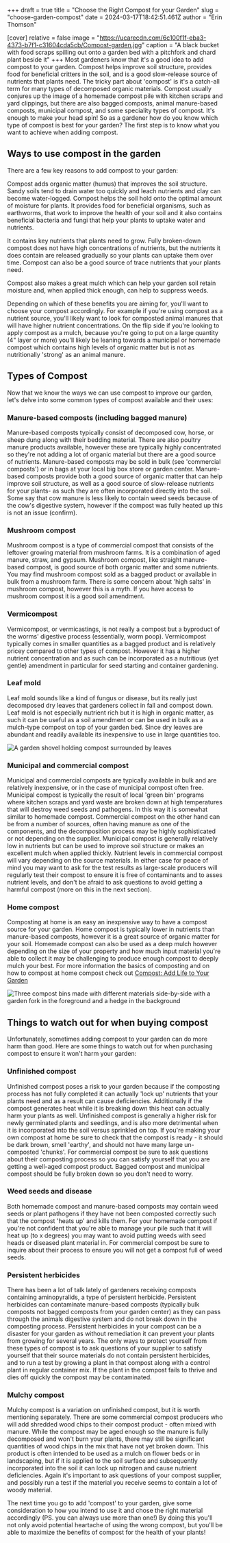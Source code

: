 +++
draft = true
title = "Choose the Right Compost for your Garden"
slug = "choose-garden-compost"
date = 2024-03-17T18:42:51.461Z
author = "Erin Thomson"

[cover]
relative = false
image = "https://ucarecdn.com/6c100f1f-eba3-4373-b7f1-c31604cda5cb/Compost-garden.jpg"
caption = "A black bucket with food scraps spilling out onto a garden bed with a pitchfork and chard plant beside it"
+++
Most gardeners know that it's a good idea to add compost to your garden. Compost helps improve soil structure, provides food for beneficial critters in the soil, and is a good slow-release source of nutrients that plants need. The tricky part about 'compost' is it's a catch-all term for many types of decomposed organic materials. Compost usually conjures up the image of a homemade compost pile with kitchen scraps and yard clippings, but there are also bagged composts, animal manure-based composts, municipal compost, and some speciality types of compost. It's enough to make your head spin! So as a gardener how do you know which type of compost is best for your garden? The first step is to know what you want to achieve when adding compost.[](https://blog.planter.garden/posts/compost-add-life-to-your-garden/)

## Ways to use compost in the garden

There are a few key reasons to add compost to your garden:

Compost adds organic matter (humus) that improves the soil structure. Sandy soils tend to drain water too quickly and leach nutrients and clay can become water-logged. Compost helps the soil hold onto the optimal amount of moisture for plants. It provides food for beneficial organisms, such as earthworms, that work to improve the health of your soil and it also contains beneficial bacteria and fungi that help your plants to uptake water and nutrients.

It contains key nutrients that plants need to grow. Fully broken-down compost does not have high concentrations of nutrients, but the nutrients it does contain are released gradually so your plants can uptake them over time. Compost can also be a good source of trace nutrients that your plants need.

Compost also makes a great mulch which can help your garden soil retain moisture and, when applied thick enough, can help to suppress weeds.

Depending on which of these benefits you are aiming for, you'll want to choose your compost accordingly. For example if you're using compost as a nutrient source, you'll likely want to look for composted animal manures that will have higher nutrient concentrations. On the flip side if you're looking to apply compost as a mulch, because you're going to put on a large quantity (4" layer or more) you'll likely be leaning towards a municipal or homemade compost which contains high levels of organic matter but is not as nutritionally 'strong' as an animal manure.

## Types of Compost

Now that we know the ways we can use compost to improve our garden, let's delve into some common types of compost available and their uses:

### Manure-based composts (including bagged manure)

Manure-based composts typically consist of decomposed cow, horse, or sheep dung along with their bedding material. There are also poultry manure products available, however these are typically highly concentrated so they're not adding a lot of organic material but there are a good source of nutrients. Manure-based composts may be sold in bulk (see 'commercial composts') or in bags at your local big box store or garden center. Manure-based composts provide both a good source of organic matter that can help improve soil structure, as well as a good source of slow-release nutrients for your plants- as such they are often incorporated directly into the soil. Some say that cow manure is less likely to contain weed seeds because of the cow's digestive system, however if the compost was fully heated up this is not an issue (confirm).

### **Mushroom compost**

Mushroom compost is a type of commercial compost that consists of the leftover growing material from mushroom farms. It is a combination of aged manure, straw, and gypsum. Mushroom compost, like straight manure-based compost, is good source of both organic matter and some nutrients. You may find mushroom compost sold as a bagged product or available in bulk from a mushroom farm. There is some concern about 'high salts' in mushroom compost, however this is a myth. If you have access to mushroom compost it is a good soil amendment.

### **Vermicompost**

Vermicompost, or vermicastings, is not really a compost but a byproduct of the worms' digestive process (essentially, worm poop). Vermicompost typically comes in smaller quantities as a bagged product and is relatively pricey compared to other types of compost. However it has a higher nutrient concentration and as such can be incorporated as a nutritious (yet gentle) amendment in particular for seed starting and container gardening.

### **Leaf mold**

Leaf mold sounds like a kind of fungus or disease, but its really just decomposed dry leaves that gardeners collect in fall and compost down. Leaf mold is not especially nutrient rich but it is high in organic matter, as such it can be useful as a soil amendment or can be used in bulk as a mulch-type compost on top of your garden bed. Since dry leaves are abundant and readily available its inexpensive to use in large quantities too.

![A garden shovel holding compost surrounded by leaves](https://ucarecdn.com/306722b4-de74-4c8c-97e1-35bf61bf65e7/Leaf-compost.jpg)

### **Municipal and commercial compost**

Municipal and commercial composts are typically available in bulk and are relatively inexpensive, or in the case of municipal compost often free. Municipal compost is typically the result of local 'green bin' programs where kitchen scraps and yard waste are broken down at high temperatures that will destroy weed seeds and pathogens. In this way it is somewhat similar to homemade compost. Commercial compost on the other hand can be from a number of sources, often having manure as one of the components, and the decomposition process may be highly sophisticated or not depending on the supplier. Municipal compost is generally relatively low in nutrients but can be used to improve soil structure or makes an excellent mulch when applied thickly. Nutrient levels in commercial compost will vary depending on the source materials. In either case for peace of mind you may want to ask for the test results as large-scale producers will regularly test their compost to ensure it is free of contaminants and to asses nutrient levels, and don't be afraid to ask questions to avoid getting a harmful compost (more on this in the next section).

### **Home compost**

Composting at home is an easy an inexpensive way to have a compost source for your garden. Home compost is typically lower in nutrients than manure-based composts, however it is a great source of organic matter for your soil. Homemade compost can also be used as a deep mulch however depending on the size of your property and how much input material you're able to collect it may be challenging to produce enough compost to deeply mulch your best. For more information the basics of composting and on how to compost at home compost check out [Compost: Add Life to Your Garden](https://blog.planter.garden/posts/compost-add-life-to-your-garden/)

![Three compost bins made with different materials side-by-side with a garden fork in the foreground and a hedge in the background](https://ucarecdn.com/45d916c3-82f1-4c36-8335-fb5a10b5ba49/Home-compost-bins.jpg)

## Things to watch out for when buying compost

Unfortunately, sometimes adding compost to your garden can do more harm than good. Here are some things to watch out for when purchasing compost to ensure it won't harm your garden:

### **Unfinished compost**

Unfinished compost poses a risk to your garden because if the composting process has not fully completed it can actually 'lock up' nutrients that your plants need and as a result can cause deficiencies. Additionally if the compost generates heat while it is breaking down this heat can actually harm your plants as well. Unfinished compost is generally a higher risk for newly germinated plants and seedlings, and is also more detrimental when it is incorporated into the soil versus sprinkled on top. If you're making your own compost at home be sure to check that the compost is ready - it should be dark brown, smell 'earthy', and should not have many large un-composted 'chunks'. For commercial compost be sure to ask questions about their composting process so you can satisfy yourself that you are getting a well-aged compost product. Bagged compost and municipal compost should be fully broken down so you don't need to worry.

### **Weed seeds and disease**

Both homemade compost and manure-based composts may contain weed seeds or plant pathogens if they have not been composted correctly such that the compost 'heats up' and kills them. For your homemade compost if you're not confident that you're able to manage your pile such that it will heat up (to x degrees) you may want to avoid putting weeds with seed heads or diseased plant material in. For commercial compost be sure to inquire about their process to ensure you will not get a compost full of weed seeds.

### **Persistent herbicides**

There has been a lot of talk lately of gardeners receiving composts containing aminopyralids, a type of persistent herbicide. Persistent herbicides can contaminate manure-based composts (typically bulk composts not bagged composts from your garden center) as they can pass through the animals digestive system and do not break down in the composting process. Persistent herbicides in your compost can be a disaster for your garden as without remediation it can prevent your plants from growing for several years. The only ways to protect yourself from these types of compost is to ask questions of your supplier to satisfy yourself that their source materials do not contain persistent herbicides, and to run a test by growing a plant in that compost along with a control plant in regular container mix. If the plant in the compost fails to thrive and dies off quickly the compost may be contaminated.

### **Mulchy compost**

Mulchy compost is a variation on unfinished compost, but it is worth mentioning separately. There are some commercial compost producers who will add shredded wood chips to their compost product - often mixed with manure. While the compost may be aged enough so the manure is fully decomposed and won't burn your plants, there may still be significant quantities of wood chips in the mix that have not yet broken down. This product is often intended to be used as a mulch on flower beds or in landscaping, but if it is applied to the soil surface and subsequently incorporated into the soil it can lock up nitrogen and cause nutrient deficiencies. Again it's important to ask questions of your compost supplier, and possibly run a test if the material you receive seems to contain a lot of woody material.

The next time you go to add 'compost' to your garden, give some consideration to how you intend to use it and chose the right material accordingly (PS. you can always use more than one!) By doing this you'll not only avoid potential heartache of using the wrong compost, but you'll be able to maximize the benefits of compost for the health of your plants!
